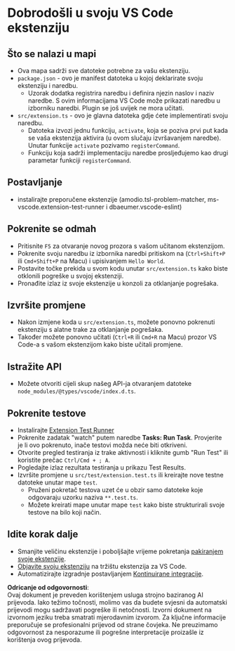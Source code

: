 # Dobrodošli u svoju VS Code ekstenziju

## Što se nalazi u mapi

* Ova mapa sadrži sve datoteke potrebne za vašu ekstenziju.
* `package.json` - ovo je manifest datoteka u kojoj deklarirate svoju ekstenziju i naredbu.
  * Uzorak dodatka registrira naredbu i definira njezin naslov i naziv naredbe. S ovim informacijama VS Code može prikazati naredbu u izborniku naredbi. Plugin se još uvijek ne mora učitati.
* `src/extension.ts` - ovo je glavna datoteka gdje ćete implementirati svoju naredbu.
  * Datoteka izvozi jednu funkciju, `activate`, koja se poziva prvi put kada se vaša ekstenzija aktivira (u ovom slučaju izvršavanjem naredbe). Unutar funkcije `activate` pozivamo `registerCommand`.
  * Funkciju koja sadrži implementaciju naredbe prosljeđujemo kao drugi parametar funkciji `registerCommand`.

## Postavljanje

* instalirajte preporučene ekstenzije (amodio.tsl-problem-matcher, ms-vscode.extension-test-runner i dbaeumer.vscode-eslint)

## Pokrenite se odmah

* Pritisnite `F5` za otvaranje novog prozora s vašom učitanom ekstenzijom.
* Pokrenite svoju naredbu iz izbornika naredbi pritiskom na (`Ctrl+Shift+P` ili `Cmd+Shift+P` na Macu) i upisivanjem `Hello World`.
* Postavite točke prekida u svom kodu unutar `src/extension.ts` kako biste otklonili pogreške u svojoj ekstenziji.
* Pronađite izlaz iz svoje ekstenzije u konzoli za otklanjanje pogrešaka.

## Izvršite promjene

* Nakon izmjene koda u `src/extension.ts`, možete ponovno pokrenuti ekstenziju s alatne trake za otklanjanje pogrešaka.
* Također možete ponovno učitati (`Ctrl+R` ili `Cmd+R` na Macu) prozor VS Code-a s vašom ekstenzijom kako biste učitali promjene.

## Istražite API

* Možete otvoriti cijeli skup našeg API-ja otvaranjem datoteke `node_modules/@types/vscode/index.d.ts`.

## Pokrenite testove

* Instalirajte [Extension Test Runner](https://marketplace.visualstudio.com/items?itemName=ms-vscode.extension-test-runner)
* Pokrenite zadatak "watch" putem naredbe **Tasks: Run Task**. Provjerite je li ovo pokrenuto, inače testovi možda neće biti otkriveni.
* Otvorite pregled testiranja iz trake aktivnosti i kliknite gumb "Run Test" ili koristite prečac `Ctrl/Cmd + ; A`.
* Pogledajte izlaz rezultata testiranja u prikazu Test Results.
* Izvršite promjene u `src/test/extension.test.ts` ili kreirajte nove testne datoteke unutar mape `test`.
  * Pruženi pokretač testova uzet će u obzir samo datoteke koje odgovaraju uzorku naziva `**.test.ts`.
  * Možete kreirati mape unutar mape `test` kako biste strukturirali svoje testove na bilo koji način.

## Idite korak dalje

* Smanjite veličinu ekstenzije i poboljšajte vrijeme pokretanja [pakiranjem svoje ekstenzije](https://code.visualstudio.com/api/working-with-extensions/bundling-extension?WT.mc_id=aiml-137032-kinfeylo).
* [Objavite svoju ekstenziju](https://code.visualstudio.com/api/working-with-extensions/publishing-extension?WT.mc_id=aiml-137032-kinfeylo) na tržištu ekstenzija za VS Code.
* Automatizirajte izgradnje postavljanjem [Kontinuirane integracije](https://code.visualstudio.com/api/working-with-extensions/continuous-integration?WT.mc_id=aiml-137032-kinfeylo).

**Odricanje od odgovornosti**:  
Ovaj dokument je preveden korištenjem usluga strojno baziranog AI prijevoda. Iako težimo točnosti, molimo vas da budete svjesni da automatski prijevodi mogu sadržavati pogreške ili netočnosti. Izvorni dokument na izvornom jeziku treba smatrati mjerodavnim izvorom. Za ključne informacije preporučuje se profesionalni prijevod od strane čovjeka. Ne preuzimamo odgovornost za nesporazume ili pogrešne interpretacije proizašle iz korištenja ovog prijevoda.